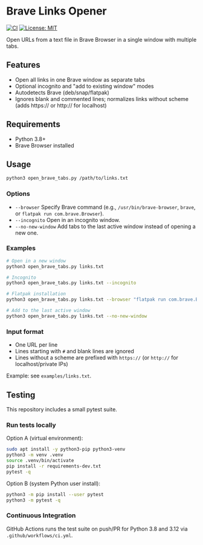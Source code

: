 # Brave Links Opener

[![CI](https://github.com/yusufakajose/brave-links-opener/actions/workflows/ci.yml/badge.svg)](https://github.com/yusufakajose/brave-links-opener/actions)
[![License: MIT](https://img.shields.io/badge/License-MIT-yellow.svg)](LICENSE)

Open URLs from a text file in Brave Browser in a single window with multiple tabs.

## Features
- Open all links in one Brave window as separate tabs
- Optional incognito and "add to existing window" modes
- Autodetects Brave (deb/snap/flatpak)
- Ignores blank and commented lines; normalizes links without scheme (adds https:// or http:// for localhost)

## Requirements
- Python 3.8+
- Brave Browser installed

## Usage
```bash
python3 open_brave_tabs.py /path/to/links.txt
```

### Options
- `--browser` Specify Brave command (e.g., `/usr/bin/brave-browser`, `brave`, or `flatpak run com.brave.Browser`).
- `--incognito` Open in an incognito window.
- `--no-new-window` Add tabs to the last active window instead of opening a new one.

### Examples
```bash
# Open in a new window
python3 open_brave_tabs.py links.txt

# Incognito
python3 open_brave_tabs.py links.txt --incognito

# Flatpak installation
python3 open_brave_tabs.py links.txt --browser "flatpak run com.brave.Browser"

# Add to the last active window
python3 open_brave_tabs.py links.txt --no-new-window
```

### Input format
- One URL per line
- Lines starting with `#` and blank lines are ignored
- Lines without a scheme are prefixed with `https://` (or `http://` for localhost/private IPs)

Example: see `examples/links.txt`.
 
## Testing

This repository includes a small pytest suite.

### Run tests locally
Option A (virtual environment):
```bash
sudo apt install -y python3-pip python3-venv
python3 -m venv .venv
source .venv/bin/activate
pip install -r requirements-dev.txt
pytest -q
```

Option B (system Python user install):
```bash
python3 -m pip install --user pytest
python3 -m pytest -q
```

### Continuous Integration
GitHub Actions runs the test suite on push/PR for Python 3.8 and 3.12 via `.github/workflows/ci.yml`.
